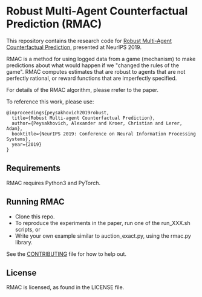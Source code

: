 # Robust Multi-Agent Counterfactual Prediction (RMAC)

This repository contains the research code for [Robust Multi-Agent Counterfactual Prediction](https://arxiv.org/abs/1904.02235), presented at NeurIPS 2019.

RMAC is a method for using logged data from a game (mechanism) to make predictions about what would happen if we "changed the rules of the game". RMAC computes estimates that are robust to agents that are not perfectly rational, or reward functions that are imperfectly specified.

For details of the RMAC algorithm, please rrefer to the paper.

To reference this work, please use:


```
@inproceedings{peysakhovich2019robust,
  title={Robust Multi-agent Counterfactual Prediction},
  author={Peysakhovich, Alexander and Kroer, Christian and Lerer, Adam},
  booktitle={NeurIPS 2019: Conference on Neural Information Processing Systems},
  year={2019}
}
```

## Requirements
RMAC requires Python3 and PyTorch.

## Running RMAC
* Clone this repo.
* To reproduce the experiments in the paper, run one of the run_XXX.sh scripts, or
* Write your own example similar to auction_exact.py, using the rmac.py library.


See the [CONTRIBUTING](CONTRIBUTING.md) file for how to help out.

## License
RMAC is <YOUR LICENSE HERE> licensed, as found in the LICENSE file.